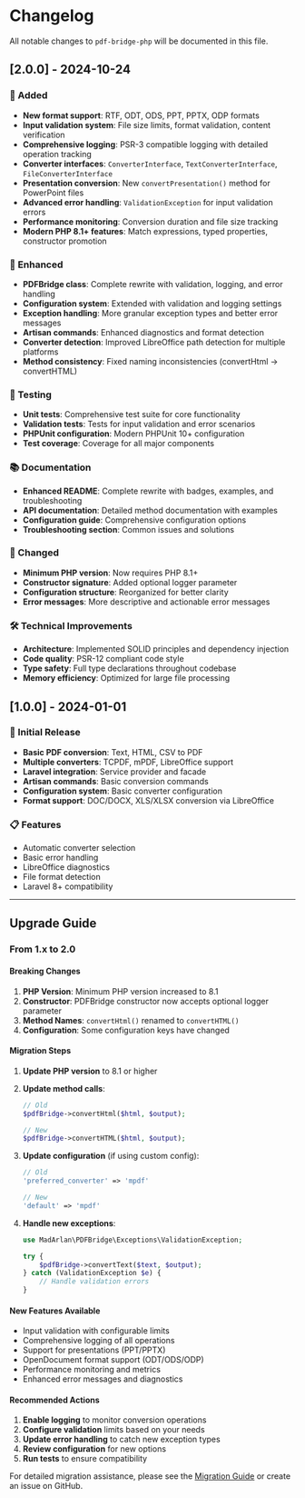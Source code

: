 # Changelog

All notable changes to `pdf-bridge-php` will be documented in this file.

## [2.0.0] - 2024-10-24

### 🚀 Added

- **New format support**: RTF, ODT, ODS, PPT, PPTX, ODP formats
- **Input validation system**: File size limits, format validation, content verification
- **Comprehensive logging**: PSR-3 compatible logging with detailed operation tracking
- **Converter interfaces**: `ConverterInterface`, `TextConverterInterface`, `FileConverterInterface`
- **Presentation conversion**: New `convertPresentation()` method for PowerPoint files
- **Advanced error handling**: `ValidationException` for input validation errors
- **Performance monitoring**: Conversion duration and file size tracking
- **Modern PHP 8.1+ features**: Match expressions, typed properties, constructor promotion

### 🔧 Enhanced

- **PDFBridge class**: Complete rewrite with validation, logging, and error handling
- **Configuration system**: Extended with validation and logging settings
- **Exception handling**: More granular exception types and better error messages
- **Artisan commands**: Enhanced diagnostics and format detection
- **Converter detection**: Improved LibreOffice path detection for multiple platforms
- **Method consistency**: Fixed naming inconsistencies (convertHtml → convertHTML)

### 🧪 Testing

- **Unit tests**: Comprehensive test suite for core functionality
- **Validation tests**: Tests for input validation and error scenarios
- **PHPUnit configuration**: Modern PHPUnit 10+ configuration
- **Test coverage**: Coverage for all major components

### 📚 Documentation

- **Enhanced README**: Complete rewrite with badges, examples, and troubleshooting
- **API documentation**: Detailed method documentation with examples
- **Configuration guide**: Comprehensive configuration options
- **Troubleshooting section**: Common issues and solutions

### 🔄 Changed

- **Minimum PHP version**: Now requires PHP 8.1+
- **Constructor signature**: Added optional logger parameter
- **Configuration structure**: Reorganized for better clarity
- **Error messages**: More descriptive and actionable error messages

### 🛠️ Technical Improvements

- **Architecture**: Implemented SOLID principles and dependency injection
- **Code quality**: PSR-12 compliant code style
- **Type safety**: Full type declarations throughout codebase
- **Memory efficiency**: Optimized for large file processing

## [1.0.0] - 2024-01-01

### 🎉 Initial Release

- **Basic PDF conversion**: Text, HTML, CSV to PDF
- **Multiple converters**: TCPDF, mPDF, LibreOffice support
- **Laravel integration**: Service provider and facade
- **Artisan commands**: Basic conversion commands
- **Configuration system**: Basic converter configuration
- **Format support**: DOC/DOCX, XLS/XLSX conversion via LibreOffice

### 📋 Features

- Automatic converter selection
- Basic error handling
- LibreOffice diagnostics
- File format detection
- Laravel 8+ compatibility

---

## Upgrade Guide

### From 1.x to 2.0

#### Breaking Changes

1. **PHP Version**: Minimum PHP version increased to 8.1
2. **Constructor**: PDFBridge constructor now accepts optional logger parameter
3. **Method Names**: `convertHtml()` renamed to `convertHTML()`
4. **Configuration**: Some configuration keys have changed

#### Migration Steps

1. **Update PHP version** to 8.1 or higher
2. **Update method calls**:
   ```php
   // Old
   $pdfBridge->convertHtml($html, $output);
   
   // New
   $pdfBridge->convertHTML($html, $output);
   ```

3. **Update configuration** (if using custom config):
   ```php
   // Old
   'preferred_converter' => 'mpdf'
   
   // New
   'default' => 'mpdf'
   ```

4. **Handle new exceptions**:
   ```php
   use MadArlan\PDFBridge\Exceptions\ValidationException;
   
   try {
       $pdfBridge->convertText($text, $output);
   } catch (ValidationException $e) {
       // Handle validation errors
   }
   ```

#### New Features Available

- Input validation with configurable limits
- Comprehensive logging of all operations
- Support for presentations (PPT/PPTX)
- OpenDocument format support (ODT/ODS/ODP)
- Performance monitoring and metrics
- Enhanced error messages and diagnostics

#### Recommended Actions

1. **Enable logging** to monitor conversion operations
2. **Configure validation** limits based on your needs
3. **Update error handling** to catch new exception types
4. **Review configuration** for new options
5. **Run tests** to ensure compatibility

For detailed migration assistance, please see the [Migration Guide](MIGRATION.md) or create an issue on GitHub.
